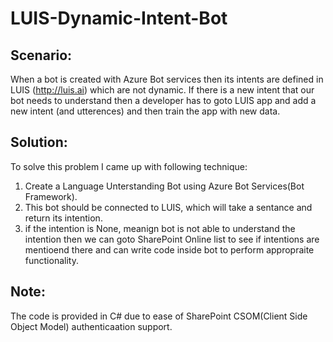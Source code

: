 # LUIS-Dynamic-Intent-Bot #

## Scenario: ##
When a bot is created with Azure Bot services then its intents are defined in LUIS (http://luis.ai) which are not dynamic. If there is a new intent that our bot needs to understand then a developer has to goto LUIS app and add a new intent (and utterences) and then train the app with new data.

## Solution: ##
To solve this problem I came up with following technique:
1. Create a Language Unterstanding Bot using Azure Bot Services(Bot Framework). 
2. This bot should be connected to LUIS, which will take a sentance and return its intention.
3. if the intention is None, meanign bot is not able to understand the intention then we can goto SharePoint Online list to see if intentions are mentioend there and can write code inside bot to perform appropraite functionality.

## Note: ##
The code is provided in C# due to ease of SharePoint CSOM(Client Side Object Model) authenticaation support.
